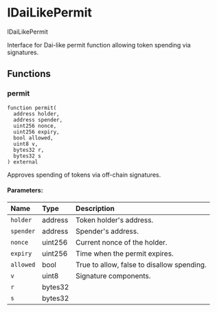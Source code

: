 # IDaiLikePermit


IDaiLikePermit


Interface for Dai-like permit function allowing token spending via signatures.


## Functions
### permit
```solidity
function permit(
  address holder,
  address spender,
  uint256 nonce,
  uint256 expiry,
  bool allowed,
  uint8 v,
  bytes32 r,
  bytes32 s
) external
```
Approves spending of tokens via off-chain signatures.


#### Parameters:
| Name | Type | Description                                                          |
| :--- | :--- | :------------------------------------------------------------------- |
|`holder` | address | Token holder's address.  
|`spender` | address | Spender's address.  
|`nonce` | uint256 | Current nonce of the holder.  
|`expiry` | uint256 | Time when the permit expires.  
|`allowed` | bool | True to allow, false to disallow spending.  
|`v` | uint8 | Signature components. 
|`r` | bytes32 | 
|`s` | bytes32 | 


